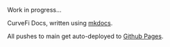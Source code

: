 Work in progress...

CurveFi Docs, written using [mkdocs](https://www.mkdocs.org/).

All pushes to main get auto-deployed to [Github Pages](https://mo-anon.github.io/curve-mkdocs/).